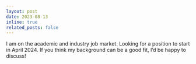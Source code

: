 ```yaml
---
layout: post
date: 2023-08-13
inline: true
related_posts: false
---
```


I am on the academic and industry job market. Looking for a position to start in April 2024. If you think my background can be a good fit, I’d be happy to discuss!
